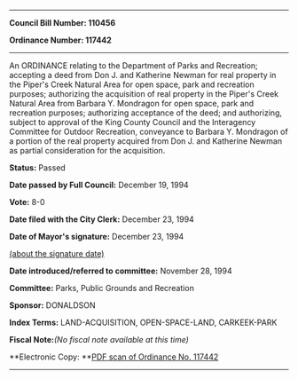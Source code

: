 

********

**Council Bill Number: 110456**
   
**Ordinance Number: 117442**
********

 An ORDINANCE relating to the Department of Parks and Recreation; accepting a deed from Don J. and Katherine Newman for real property in the Piper's Creek Natural Area for open space, park and recreation purposes; authorizing the acquisition of real property in the Piper's Creek Natural Area from Barbara Y. Mondragon for open space, park and recreation purposes; authorizing acceptance of the deed; and authorizing, subject to approval of the King County Council and the Interagency Committee for Outdoor Recreation, conveyance to Barbara Y. Mondragon of a portion of the real property acquired from Don J. and Katherine Newman as partial consideration for the acquisition.

**Status:** Passed
   
**Date passed by Full Council:** December 19, 1994
   
**Vote:** 8-0
   
**Date filed with the City Clerk:** December 23, 1994
   
**Date of Mayor's signature:** December 23, 1994
   
[(about the signature date)](/~public/approvaldate.htm)
   
   
   
**Date introduced/referred to committee:** November 28, 1994
   
**Committee:** Parks, Public Grounds and Recreation
   
**Sponsor:** DONALDSON
   
   
**Index Terms:** LAND-ACQUISITION, OPEN-SPACE-LAND, CARKEEK-PARK

**Fiscal Note:**_(No fiscal note available at this time)_

**Electronic Copy: **[PDF scan of Ordinance No. 117442](/~archives/Ordinances/Ord_117442.pdf)

********

